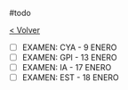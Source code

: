#todo 

[< Volver](Tareas)

- [ ] EXAMEN: CYA - 9 ENERO
- [ ] EXAMEN: GPI - 13 ENERO
- [ ] EXAMEN: IA - 17 ENERO
- [ ] EXAMEN: EST - 18 ENERO